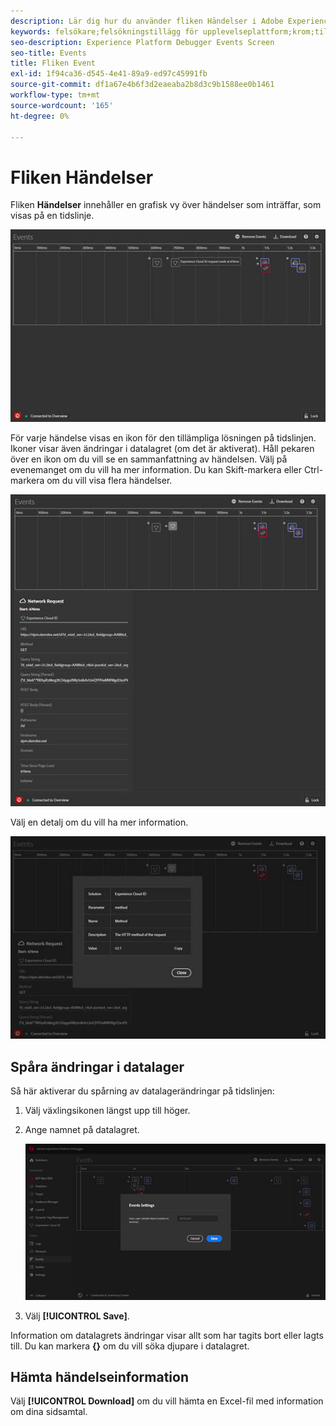 ```yaml
---
description: Lär dig hur du använder fliken Händelser i Adobe Experience Platform Debugger.
keywords: felsökare;felsökningstillägg för upplevelseplattform;krom;tillägg;händelser;dtm;target
seo-description: Experience Platform Debugger Events Screen
seo-title: Events
title: Fliken Event
exl-id: 1f94ca36-d545-4e41-89a9-ed97c45991fb
source-git-commit: df1a67e4b6f3d2eaeaba2b8d3c9b1588ee0b1461
workflow-type: tm+mt
source-wordcount: '165'
ht-degree: 0%

---
```


# Fliken Händelser

Fliken **Händelser** innehåller en grafisk vy över händelser som inträffar, som visas på en tidslinje.

![](images/events.jpg)

För varje händelse visas en ikon för den tillämpliga lösningen på tidslinjen. Ikoner visar även ändringar i datalagret (om det är aktiverat). Håll pekaren över en ikon om du vill se en sammanfattning av händelsen. Välj på evenemanget om du vill ha mer information. Du kan Skift-markera eller Ctrl-markera om du vill visa flera händelser.

![](images/events-details.jpg)

Välj en detalj om du vill ha mer information.

![](images/events-details-more.jpg)

## Spåra ändringar i datalager

Så här aktiverar du spårning av datalagerändringar på tidslinjen:

1. Välj växlingsikonen längst upp till höger.
1. Ange namnet på datalagret.

   ![](images/event-datalayer.jpg)

1. Välj **[!UICONTROL Save]**.

Information om datalagrets ändringar visar allt som har tagits bort eller lagts till. Du kan markera **{}** om du vill söka djupare i datalagret.

## Hämta händelseinformation

Välj **[!UICONTROL Download]** om du vill hämta en Excel-fil med information om dina sidsamtal.
